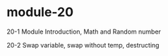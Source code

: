 # module-20

20-1 Module Introduction, Math and Random number

20-2 Swap variable, swap without temp, destructing
